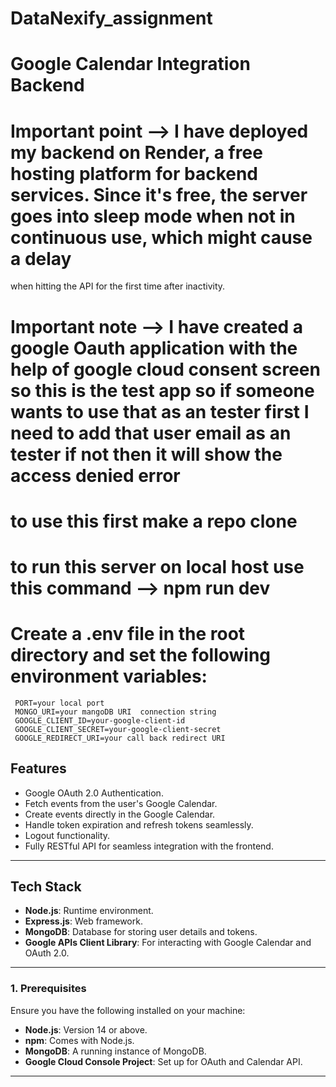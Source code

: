 # DataNexify_assignment

# **Google Calendar Integration Backend**

# Important point --> I have deployed my backend on Render, a free hosting platform for backend services. Since it's free, the server goes into sleep mode when not in continuous use, which might cause a delay 
when hitting the API for the first time after inactivity.

# Important note --> I have created a google Oauth application with the help of google cloud consent screen so this is the test app so if someone wants to use that as an tester first I need to add that user email as an tester if not then it will show the access denied error 


# to use this first make a repo clone 

# to run this server on local host use this command  --> npm run dev

# Create a .env file in the root directory and set the following environment variables:
     PORT=your local port  
     MONGO_URI=your mangoDB URI  connection string  
     GOOGLE_CLIENT_ID=your-google-client-id
     GOOGLE_CLIENT_SECRET=your-google-client-secret
     GOOGLE_REDIRECT_URI=your call back redirect URI


## **Features**

- Google OAuth 2.0 Authentication.
- Fetch events from the user's Google Calendar.
- Create events directly in the Google Calendar.
- Handle token expiration and refresh tokens seamlessly.
- Logout functionality.
- Fully RESTful API for seamless integration with the frontend.

---

## **Tech Stack**

- **Node.js**: Runtime environment.
- **Express.js**: Web framework.
- **MongoDB**: Database for storing user details and tokens.
- **Google APIs Client Library**: For interacting with Google Calendar and OAuth 2.0.

---

### **1. Prerequisites**

Ensure you have the following installed on your machine:

- **Node.js**: Version 14 or above.
- **npm**: Comes with Node.js.
- **MongoDB**: A running instance of MongoDB.
- **Google Cloud Console Project**: Set up for OAuth and Calendar API.

---

